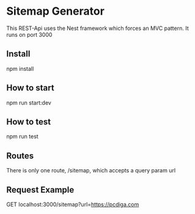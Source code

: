 # Sitemap Generator

This REST-Api uses the Nest framework which forces an MVC pattern.
It runs on port 3000

## Install
npm install
## How to start
npm run start:dev
## How to test
npm run test

## Routes 
There is only one route, /sitemap, which accepts a query param url
## Request Example
GET localhost:3000/sitemap?url=https://pcdiga.com
